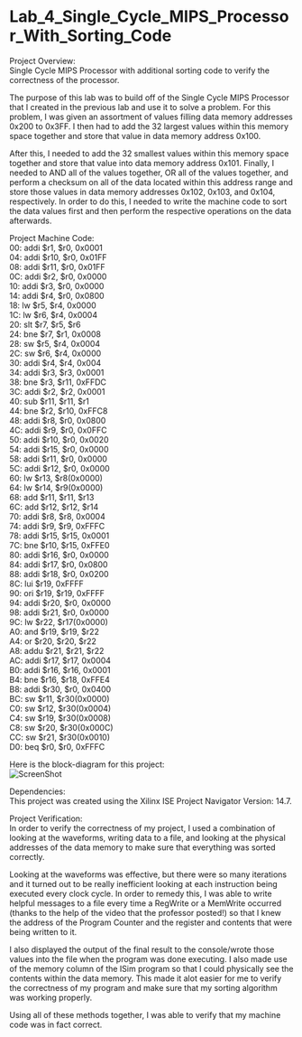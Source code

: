 # Lab_4_Single_Cycle_MIPS_Processor_With_Sorting_Code
Project Overview:  
Single Cycle MIPS Processor with additional sorting code to verify the correctness of the processor.  
  
The purpose of this lab was to build off of the Single Cycle MIPS Processor that I created in the previous lab and use it to solve a problem. For this problem, I was given an assortment of values filling data memory addresses 0x200 to 0x3FF. I then had to add the 32 largest values within this memory space together and store that value in data memory address 0x100.   
  
After this, I needed to add the 32 smallest values within this memory space together and store that value into data memory address 0x101. Finally, I needed to AND all of the values together, OR all of the values together, and perform a checksum on all of the data located within this address range and store those values in data memory addresses 0x102, 0x103, and 0x104, respectively. In order to do this, I needed to write the machine code to sort the data values first and then perform the respective operations on the data afterwards.   

Project Machine Code:  
00:	  addi $r1,  $r0, 0x0001 	   
04:	  addi $r10, $r0, 0x01FF	   
08:	  addi $r11, $r0, 0x01FF  
0C:	  addi $r2,  $r0, 0x0000	 
10:	  addi $r3,  $r0, 0x0000   
14:	  addi $r4,  $r0, 0x0800	  
18:	  lw   $r5,  $r4, 0x0000	  
1C:	  lw   $r6,  $r4, 0x0004	  
20:	  slt  $r7,  $r5, $r6	   	  
24:	  bne  $r7,  $r1, 0x0008		  
28:	  sw   $r5,  $r4, 0x0004		  
2C:	  sw   $r6,  $r4, 0x0000	  
30:	  addi $r4,  $r4, 0x004		  
34:	  addi $r3,  $r3, 0x0001	  
38:	  bne  $r3,  $r11, 0xFFDC		  
3C:	  addi $r2,  $r2, 0x0001	  
40:	  sub  $r11, $r11, $r1		  
44:	  bne  $r2,  $r10, 0xFFC8	 	  
48:	  addi $r8, $r0, 0x0800		  
4C:	  addi $r9, $r0, 0x0FFC		  
50:  	addi $r10, $r0, 0x0020	  
54:	  addi $r15, $r0, 0x0000		  
58:	  addi $r11, $r0, 0x0000	  
5C:	  addi $r12, $r0, 0x0000		  
60:	  lw $r13, $r8(0x0000)		  
64:	  lw $r14, $r9(0x0000)		  
68:	  add $r11, $r11, $r13	 	  
6C:	  add $r12, $r12, $r14		  
70:	  addi $r8, $r8, 0x0004	  
74:	  addi $r9, $r9, 0xFFFC	  
78:	  addi $r15, $r15, 0x0001		  
7C:	  bne $r10, $r15, 0xFFE0	  
80:	  addi $r16, $r0, 0x0000	  
84:	  addi $r17, $r0, 0x0800	  
88:	  addi $r18, $r0, 0x0200	  
8C:	  lui $r19, 0xFFFF		  
90:	  ori $r19, $r19, 0xFFFF		  
94:	  addi $r20, $r0, 0x0000		  
98:	  addi $r21, $r0, 0x0000		  
9C:	  lw $r22, $r17(0x0000)		  
A0:	  and $r19, $r19, $r22	  
A4:	  or $r20, $r20, $r22		  
A8:	  addu $r21, $r21, $r22	  
AC:	  addi $r17, $r17, 0x0004		  
B0:	  addi $r16, $r16, 0x0001		  
B4:	  bne $r16, $r18, 0xFFE4		  
B8:	  addi $r30, $r0, 0x0400	  
BC:	  sw $r11, $r30(0x0000)		  
C0:	  sw $r12, $r30(0x0004)	  
C4:	  sw $r19, $r30(0x0008)		  
C8:	  sw $r20, $r30(0x000C)		  
CC:	  sw $r21, $r30(0x0010)	  
D0:	  beq $r0, $r0,  0xFFFC		  
  
Here is the block-diagram for this project:      
![ScreenShot](https://cloud.githubusercontent.com/assets/14812721/24940286/0c93931e-1ef7-11e7-8c45-b3658d81031e.jpg)  
  
Dependencies:    
This project was created using the Xilinx ISE Project Navigator Version: 14.7.  
  
Project Verification:      
In order to verify the correctness of my project, I used a combination of looking at the waveforms, writing data to a file, and looking at the physical addresses of the data memory to make sure that everything was sorted correctly.   
  
Looking at the waveforms was effective, but there were so many iterations and it turned out to be really inefficient looking at each instruction being executed every clock cycle. In order to remedy this, I was able to write helpful messages to a file every time a RegWrite or a MemWrite occurred (thanks to the help of the video that the professor posted!) so that I knew the address of the Program Counter and the register and contents that were being written to it.   
  
I also displayed the output of the final result to the console/wrote those values into the file when the program was done executing. I also made use of the memory column of the ISim program so that I could physically see the contents within the data memory. This made it alot easier for me to verify the correctness of my program and make sure that my sorting algorithm was working properly.   
  
Using all of these methods together, I was able to verify that my machine code was in fact correct. 
